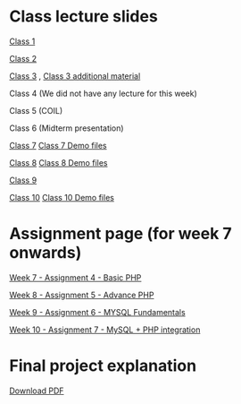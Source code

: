 # Class lecture slides
[Class 1](week1.pdf)

[Class 2](week%2.pdf)

[Class 3](lectureslides/Week3%20Lecture%20PDF/2024_class3.pdf) ,
[Class 3 additional material](lectureslides/Week3%20Lecture%20PDF/2024_class3_fullreference.pdf)

Class 4 (We did not have any lecture for this week)

Class 5 (COIL)

Class 6 (Midterm presentation)

[Class 7](2024_class7_PHP1.pdf)
[Class 7 Demo files](lectureslides/Week7%Lecture/demo)

[Class 8](2024_class8_PHP2.pdf)
[Class 8 Demo files](lectureslides/codeforexample)

[Class 9](Week9lecture/2024_class9_IntroSQL-v2.pdf)

[Class 10](https://github.com/Shibaura-WebDesign-2024/ClassMaterials/blob/e5552ee5e68f8d8262bdbf5f2d57738f51f25ea2/lectureslides/Week10%20Lecture/2024_class10_AdvanceSQL.pdf)
[Class 10 Demo files](Week10%20Lecture/material.zip)

# Assignment page (for week 7 onwards)
[Week 7 - Assignment 4 - Basic PHP](lectureslides/Assignment-4)

[Week 8 - Assignment 5 - Advance PHP](lectureslides/Assignment-5-main)

[Week 9 - Assignment 6 - MYSQL Fundamentals](assignment6-new/)

[Week 10 - Assignment 7 - MySQL + PHP integration](Assignment-7/)

# Final project explanation
[Download PDF](finalproject-explanation.pdf)

